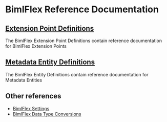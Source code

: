 # BimlFlex Reference Documentation

## [Extension Point Definitions](extension-point-definitions.md)

The BimlFlex Extension Point Definitions contain reference documentation for BimlFlex Extension Points

## [Metadata Entity Definitions](metadata-entity-definitions.md)

The BimlFlex Entity Definitions contain reference documentation for Metadata Entities

## Other references

* [BimlFlex Settings](xref:bimlflex-metadata-settings)
* [BimlFlex Data Type Conversions](xref:bimlflex-data-type-conversions)
